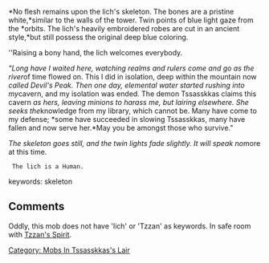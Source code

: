 *No flesh remains upon the lich's skeleton. The bones are a pristine
white,*similar to the walls of the tower. Twin points of blue light gaze
from the *orbits. The lich's heavily embroidered robes are cut in an
ancient style,*but still possess the original deep blue coloring.

''Raising a bony hand, the lich welcomes everybody.

*"Long have I waited here, watching realms and rulers come and go as the
river*of time flowed on. This I did in isolation, deep within the
mountain now *called Devil's Peak. Then one day, elemental water started
rushing into my*cavern, and my isolation was ended. The demon Tssasskkas
claims this cavern *as hers, leaving minions to harass me, but lairing
elsewhere. She seeks the*knowledge from my library, which cannot be.
Many have come to my defense; *some have succeeded in slowing
Tssasskkas, many have fallen and now serve her.*May you be amongst those
who survive."

*The skeleton goes still, and the twin lights fade slightly. It will
speak no*more at this time.

` The lich is a Human.`

keywords: skeleton

## Comments

Oddly, this mob does not have 'lich' or 'Tzzan' as keywords. In safe
room with [ Tzzan's Spirit](Spirit_Of_The_Lich.md "wikilink").

[Category: Mobs In Tssasskkas's
Lair](Category:_Mobs_In_Tssasskkas's_Lair "wikilink")
